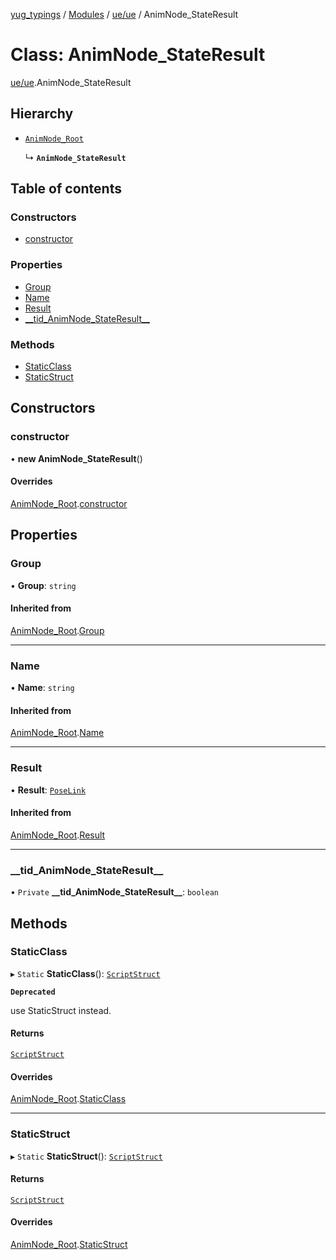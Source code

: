 [yug_typings](../README.md) / [Modules](../modules.md) / [ue/ue](../modules/ue_ue.md) / AnimNode\_StateResult

# Class: AnimNode\_StateResult

[ue/ue](../modules/ue_ue.md).AnimNode_StateResult

## Hierarchy

- [`AnimNode_Root`](ue_ue.AnimNode_Root.md)

  ↳ **`AnimNode_StateResult`**

## Table of contents

### Constructors

- [constructor](ue_ue.AnimNode_StateResult.md#constructor)

### Properties

- [Group](ue_ue.AnimNode_StateResult.md#group)
- [Name](ue_ue.AnimNode_StateResult.md#name)
- [Result](ue_ue.AnimNode_StateResult.md#result)
- [\_\_tid\_AnimNode\_StateResult\_\_](ue_ue.AnimNode_StateResult.md#__tid_animnode_stateresult__)

### Methods

- [StaticClass](ue_ue.AnimNode_StateResult.md#staticclass)
- [StaticStruct](ue_ue.AnimNode_StateResult.md#staticstruct)

## Constructors

### constructor

• **new AnimNode_StateResult**()

#### Overrides

[AnimNode_Root](ue_ue.AnimNode_Root.md).[constructor](ue_ue.AnimNode_Root.md#constructor)

## Properties

### Group

• **Group**: `string`

#### Inherited from

[AnimNode_Root](ue_ue.AnimNode_Root.md).[Group](ue_ue.AnimNode_Root.md#group)

___

### Name

• **Name**: `string`

#### Inherited from

[AnimNode_Root](ue_ue.AnimNode_Root.md).[Name](ue_ue.AnimNode_Root.md#name)

___

### Result

• **Result**: [`PoseLink`](ue_ue.PoseLink.md)

#### Inherited from

[AnimNode_Root](ue_ue.AnimNode_Root.md).[Result](ue_ue.AnimNode_Root.md#result)

___

### \_\_tid\_AnimNode\_StateResult\_\_

• `Private` **\_\_tid\_AnimNode\_StateResult\_\_**: `boolean`

## Methods

### StaticClass

▸ `Static` **StaticClass**(): [`ScriptStruct`](ue_ue.ScriptStruct.md)

**`Deprecated`**

use StaticStruct instead.

#### Returns

[`ScriptStruct`](ue_ue.ScriptStruct.md)

#### Overrides

[AnimNode_Root](ue_ue.AnimNode_Root.md).[StaticClass](ue_ue.AnimNode_Root.md#staticclass)

___

### StaticStruct

▸ `Static` **StaticStruct**(): [`ScriptStruct`](ue_ue.ScriptStruct.md)

#### Returns

[`ScriptStruct`](ue_ue.ScriptStruct.md)

#### Overrides

[AnimNode_Root](ue_ue.AnimNode_Root.md).[StaticStruct](ue_ue.AnimNode_Root.md#staticstruct)

